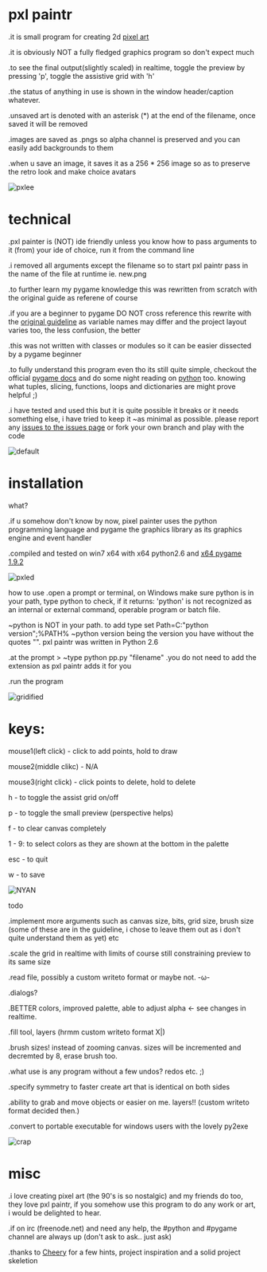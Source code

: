<h1> pxl paintr </h1> 

.it is small program for creating 2d [pixel art](http://en.wikipedia.org/wiki/Pixel_art)

.it is obviously NOT a fully fledged graphics program so don't expect much

.to see the final output(slightly scaled) in realtime, toggle the preview by pressing 'p', toggle the assistive grid with 'h'

.the status of anything in use is shown in the window header/caption whatever.

.unsaved art is denoted with an asterisk (*) at the end of the filename, once saved it will be removed

.images are saved as .pngs so alpha channel is preserved and you can easily add backgrounds to them

.when u save an image, it saves it as a 256 * 256 image so as to preserve the retro look and make choice avatars

![pxlee](https://github.com/iKlsR/pxl-paintr/raw/master/screenshots/pxlee.png)

<h1> technical </h1>

.pxl painter is (NOT) ide friendly unless you know how to pass arguments to it (from) your ide of choice, run it from the command line

.i removed all arguments except the filename so to start pxl paintr pass in the name of the file at runtime ie. new.png

.to further learn my pygame knowledge this was rewritten from scratch with the original guide as referene of course

.if you are a beginner to pygame DO NOT cross reference this rewrite with the [original guideline](http://github.com/cheery/pygame_tutorial) as variable names may differ and 
the project layout varies too, the less confusion, the better

.this was not written with classes or modules so it can be easier dissected by a pygame beginner

.to fully understand this program even tho its still quite simple, checkout the official [pygame docs](http://pygame.org) and do some night reading
on [python](http://docs.python.org) too. knowing what tuples, slicing, functions, loops and dictionaries are might prove helpful ;)

.i have tested and used this but it is quite possible it breaks or it needs something else, i have tried to keep it
~as minimal as possible. please report any [issues to the issues page](https://github.com/iKlsR/pxl-paintr/issues) or fork your own branch and play with the code

![default](https://github.com/iKlsR/pxl-paintr/raw/master/screenshots/default.PNG "default")

<h1> installation </h1>

what?

.if u somehow don't know by now, pixel painter uses the python programming language and pygame the graphics library as its graphics engine and event handler

.compiled and tested on win7 x64 with x64 python2.6 and [x64 pygame 1.9.2](http://www.lfd.uci.edu/~gohlke/pythonlibs/#pygame)

![pxled](https://github.com/iKlsR/pxl-paintr/raw/master/screenshots/pxled.PNG "pxled")

how to use
.open a prompt or terminal, on Windows make sure python is in your path, type python to check, if it returns:
'python' is not recognized as an internal or external command,
operable program or batch file. 

~python is NOT in your path. to add type set Path=C:\"python version";%PATH% 
~python version being the version you have without the quotes "". pxl paintr was written in Python 2.6

.at the prompt >
~type python pp.py "filename"
.you do not need to add the extension as pxl paintr adds it for you

.run the program

![gridified](https://github.com/iKlsR/pxl-paintr/raw/master/screenshots/grid_on.PNG "gridified")

<h1> keys: </h1>

mouse1(left click) - click to add points, hold to draw

mouse2(middle clikc) - N/A

mouse3(right click) - click points to delete, hold to delete

h - to toggle the assist grid on/off

p - to toggle the small preview (perspective helps)

f -  to clear canvas completely

1 - 9: to select colors as they are shown at the bottom in the palette

esc - to quit

w - to save

![NYAN](https://github.com/iKlsR/pxl-paintr/raw/master/screenshots/nyan.PNG "NYAN")

</h1> todo </h1>

.implement more arguments such as canvas size, bits, grid size, brush size 
(some of these are in the guideline, i chose to leave them out as i don't quite understand them as yet) etc

.scale the grid in realtime with limits of course still constraining preview to its same size

.read file, possibly a custom writeto format or maybe not. -ω-

.dialogs?

.BETTER colors, improved palette, able to adjust alpha <- see changes in realtime.

.fill tool, layers (hrmm custom writeto format X|)

.brush sizes! instead of zooming canvas. sizes will be incremented and decremted by 8, erase brush too.

.what use is any program without a few undos? redos etc. ;)

.specify symmetry to faster create art that is identical on both sides

.ability to grab and move objects or easier on me. layers!! (custom writeto format decided then.)

.convert to portable executable for windows users with the lovely py2exe

![crap](https://github.com/iKlsR/pxl-paintr/raw/master/screenshots/prev_on.PNG "i did not draw this ;)")

<h1> misc </h1>
.i love creating pixel art (the 90's is so nostalgic) and my friends do too, they love pxl paintr, 
if you somehow use this program to do any work or art, i would be delighted to hear.

.if on irc (freenode.net) and need any help, the #python and #pygame channel are always up (don't ask to ask.. just ask)

.thanks to [Cheery](http://github.com/cheery) for a few hints, project inspiration and a solid project skeletion


